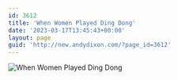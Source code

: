 ```yaml
---
id: 3612
title: 'When Women Played Ding Dong'
date: '2023-03-17T13:45:43+00:00'
layout: page
guid: 'http://new.andydixon.com/?page_id=3612'
---
```


![When Women Played Ding Dong](https://i0.wp.com/assets.g8x2.ldn.idrivee2-23.com/posters/When%20Women%20Played%20Ding%20Dong%2001.jpg?w=1200&ssl=1 "When Women Played Ding Dong")